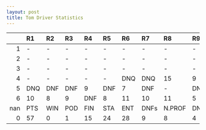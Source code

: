 ```yaml
---
layout: post 
title: Tom Driver Statistics
--- 
```


|     | R1   | R2   | R3   | R4   | R5   | R6   | R7   | R8     | R9   | R10   | R11   | R12   | Points   | Pos   |
|----:|:-----|:-----|:-----|:-----|:-----|:-----|:-----|:-------|:-----|:------|:------|:------|:---------|:------|
|   1 | -    | -    | -    | -    | -    | -    | -    | -      | -    | -     | -     | -     | nan      | nan   |
|   2 | -    | -    | -    | -    | -    | -    | -    | -      | -    | -     | -     | -     | nan      | nan   |
|   3 | -    | -    | -    | -    | -    | -    | -    | -      | -    | -     | -     | -     | nan      | nan   |
|   4 | -    | -    | -    | -    | -    | DNQ  | DNQ  | 15     | 9    | DNF   | DNF   | -     | 2.0      | 25.0  |
|   5 | DNQ  | DNF  | DNF  | 9    | DNF  | 7    | DNF  | -      | DNF  | DNQ   | 13    | 2     | 36.0     | 13.0  |
|   6 | 10   | 8    | 9    | DNF  | 8    | 11   | 10   | 11     | 5    | DNF   | -     | 18    | 19.0     | 18.0  |
| nan | PTS  | WIN  | POD  | FIN  | STA  | ENT  | DNFs | N.PROF | DNQ  | %FIN  | PPR   | BST   | CHA      | RNK   |
|   0 | 57   | 0    | 1    | 15   | 24   | 28   | 9    | 8      | 4    | 62.5  | 2.04  | 2     | 0.0      | 26.0  |